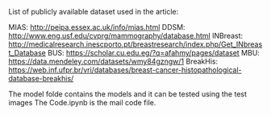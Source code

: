 List of publicly available dataset used in the article:

MIAS:     http://peipa.essex.ac.uk/info/mias.html
DDSM:     http://www.eng.usf.edu/cvprg/mammography/database.html
INBreast: http://medicalresearch.inescporto.pt/breastresearch/index.php/Get_INbreast_Database
BUS:      https://scholar.cu.edu.eg/?q=afahmy/pages/dataset
MBU:      https://data.mendeley.com/datasets/wmy84gzngw/1
BreakHis: https://web.inf.ufpr.br/vri/databases/breast-cancer-histopathological-database-breakhis/



The model folde contains the models and it can be tested using the test images
The Code.ipynb is the mail code file.
